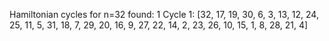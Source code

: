 
Hamiltonian cycles for n=32 found: 1
Cycle 1: [32, 17, 19, 30, 6, 3, 13, 12, 24, 25, 11, 5, 31, 18, 7, 29, 20, 16, 9, 27, 22, 14, 2, 23, 26, 10, 15, 1, 8, 28, 21, 4]
